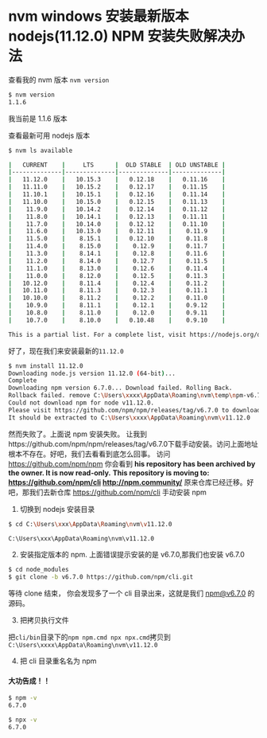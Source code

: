# nvm windows 安装最新版本 nodejs(11.12.0) NPM 安装失败解决办法

查看我的 nvm 版本 `nvm version`

```sh
$ nvm version
1.1.6
```

我当前是 1.1.6 版本

查看最新可用 nodejs 版本

```sh
$ nvm ls available

|   CURRENT    |     LTS      |  OLD STABLE  | OLD UNSTABLE |
|--------------|--------------|--------------|--------------|
|   11.12.0    |   10.15.3    |   0.12.18    |   0.11.16    |
|   11.11.0    |   10.15.2    |   0.12.17    |   0.11.15    |
|   11.10.1    |   10.15.1    |   0.12.16    |   0.11.14    |
|   11.10.0    |   10.15.0    |   0.12.15    |   0.11.13    |
|    11.9.0    |   10.14.2    |   0.12.14    |   0.11.12    |
|    11.8.0    |   10.14.1    |   0.12.13    |   0.11.11    |
|    11.7.0    |   10.14.0    |   0.12.12    |   0.11.10    |
|    11.6.0    |   10.13.0    |   0.12.11    |    0.11.9    |
|    11.5.0    |    8.15.1    |   0.12.10    |    0.11.8    |
|    11.4.0    |    8.15.0    |    0.12.9    |    0.11.7    |
|    11.3.0    |    8.14.1    |    0.12.8    |    0.11.6    |
|    11.2.0    |    8.14.0    |    0.12.7    |    0.11.5    |
|    11.1.0    |    8.13.0    |    0.12.6    |    0.11.4    |
|    11.0.0    |    8.12.0    |    0.12.5    |    0.11.3    |
|   10.12.0    |    8.11.4    |    0.12.4    |    0.11.2    |
|   10.11.0    |    8.11.3    |    0.12.3    |    0.11.1    |
|   10.10.0    |    8.11.2    |    0.12.2    |    0.11.0    |
|    10.9.0    |    8.11.1    |    0.12.1    |    0.9.12    |
|    10.8.0    |    8.11.0    |    0.12.0    |    0.9.11    |
|    10.7.0    |    8.10.0    |   0.10.48    |    0.9.10    |

This is a partial list. For a complete list, visit https://nodejs.org/download/release
```

好了，现在我们来安装最新的`11.12.0`

```sh
$ nvm install 11.12.0
Downloading node.js version 11.12.0 (64-bit)...
Complete
Downloading npm version 6.7.0... Download failed. Rolling Back.
Rollback failed. remove C:\Users\xxxx\AppData\Roaming\nvm\temp\npm-v6.7.0.zip: The process cannot access the file because it is being used by another process.
Could not download npm for node v11.12.0.
Please visit https://github.com/npm/npm/releases/tag/v6.7.0 to download npm.
It should be extracted to C:\Users\xxxx\AppData\Roaming\nvm\v11.12.0
```

然而失败了。上面说 npm 安装失败。 让我到https://github.com/npm/npm/releases/tag/v6.7.0下载手动安装。访问上面地址根本不存在。好吧，我们去看看到底怎么回事。 访问 https://github.com/npm/npm 你会看到 **his repository has been archived by the owner. It is now read-only.** **This repository is moving to: https://github.com/npm/cli http://npm.community/** 原来仓库已经迁移。好吧，那我们去新仓库 https://github.com/npm/cli 手动安装 npm

1. 切换到 nodejs 安装目录

```sh
$ cd C:\Users\xxx\AppData\Roaming\nvm\v11.12.0

C:\Users\xxx\AppData\Roaming\nvm\v11.12.0
```

2. 安装指定版本的 npm. 上面错误提示安装的是 v6.7.0,那我们也安装 v6.7.0

```sh
$ cd node_modules
$ git clone -b v6.7.0 https://github.com/npm/cli.git
```

等待 clone 结束， 你会发现多了一个 cli 目录出来，这就是我们 npm@v6.7.0 的源码。

3. 把拷贝执行文件

把`cli/bin`目录下的`npm npm.cmd npx npx.cmd`拷贝到`C:\Users\xxxx\AppData\Roaming\nvm\v11.12.0`

4. 把 cli 目录重名名为 npm

#### 大功告成！！

```sh
$ npm -v
6.7.0

$ npx -v
6.7.0
```
